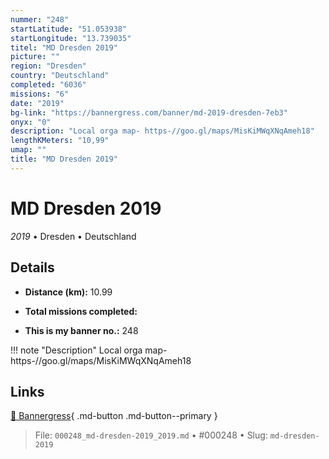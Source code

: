 ```yaml
---
nummer: "248"
startLatitude: "51.053938"
startLongitude: "13.739035"
titel: "MD Dresden 2019"
picture: ""
region: "Dresden"
country: "Deutschland"
completed: "6036"
missions: "6"
date: "2019"
bg-link: "https://bannergress.com/banner/md-2019-dresden-7eb3"
onyx: "0"
description: "Local orga map- https-//goo.gl/maps/MisKiMWqXNqAmeh18"
lengthKMeters: "10,99"
umap: ""
title: "MD Dresden 2019"
---
```

# MD Dresden 2019

*2019* • Dresden • Deutschland



## Details
- **Distance (km):** 10.99

- **Total missions completed:** 
- **This is my banner no.:** 248


!!! note "Description"
    Local orga map- https-//goo.gl/maps/MisKiMWqXNqAmeh18



## Links
[🔗 Bannergress](https://bannergress.com/banner/md-2019-dresden-7eb3){ .md-button .md-button--primary }



> File: `000248_md-dresden-2019_2019.md` • #000248 • Slug: `md-dresden-2019`
